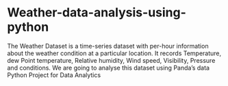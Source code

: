 # Weather-data-analysis-using-python

The Weather Dataset is a time-series dataset with per-hour information about the weather condition at a particular location. It records Temperature, dew Point temperature, Relative humidity, Wind speed, Visibility, Pressure and conditions. We are going to analyse this dataset using Panda’s data Python Project for Data Analytics 
